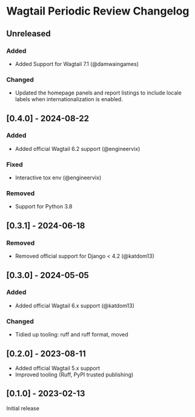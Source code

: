 # Wagtail Periodic Review Changelog

## Unreleased

### Added

- Added Support for Wagtail 7.1 (@damwaingames)

### Changed

- Updated the homepage panels and report listings to include locale labels when internationalization is enabled.

## [0.4.0] - 2024-08-22

### Added

- Added official Wagtail 6.2 support (@engineervix)

### Fixed

- Interactive tox env (@engineervix)

### Removed

- Support for Python 3.8

## [0.3.1] - 2024-06-18

### Removed

- Removed official support for Django < 4.2 (@katdom13)

## [0.3.0] - 2024-05-05

### Added

- Added official Wagtail 6.x support (@katdom13)

### Changed

- Tidied up tooling: ruff and ruff format, moved

## [0.2.0] - 2023-08-11

- Added official Wagtail 5.x support
- Improved tooling (Ruff, PyPI trusted publishing)

## [0.1.0] - 2023-02-13

Initial release
